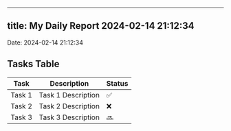 
---
title: My Daily Report 2024-02-14 21:12:34
---

Date: 2024-02-14 21:12:34

## Tasks Table

| Task | Description | Status |
|------|-------------|--------|
| Task 1 | Task 1 Description | ✅ |
| Task 2 | Task 2 Description | ❌ |
| Task 3 | Task 3 Description | 🔜 |
